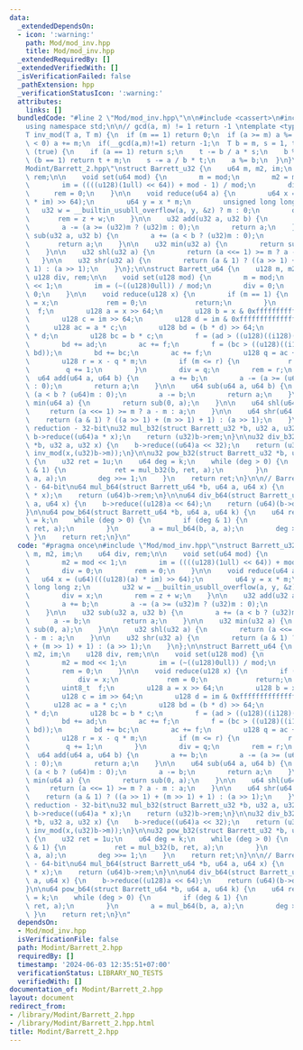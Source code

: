 ```yaml
---
data:
  _extendedDependsOn:
  - icon: ':warning:'
    path: Mod/mod_inv.hpp
    title: Mod/mod_inv.hpp
  _extendedRequiredBy: []
  _extendedVerifiedWith: []
  _isVerificationFailed: false
  _pathExtension: hpp
  _verificationStatusIcon: ':warning:'
  attributes:
    links: []
  bundledCode: "#line 2 \"Mod/mod_inv.hpp\"\n\n#include <cassert>\n#include <type_traits>\n\
    using namespace std;\n\n// gcd(a, m) != 1 return -1 \ntemplate <typename T>\n\
    T inv_mod(T a, T m) {\n  if (m == 1) return 0;\n  if (a >= m) a %= m;\n  if (a\
    \ < 0) a += m;\n  if(__gcd(a,m)!=1) return -1;\n  T b = m, s = 1, t = 0;\n  while\
    \ (true) {\n    if (a == 1) return s;\n    t -= b / a * s;\n    b %= a;\n    if\
    \ (b == 1) return t + m;\n    s -= a / b * t;\n    a %= b;\n  }\n}\n#line 3 \"\
    Modint/Barrett_2.hpp\"\nstruct Barrett_u32 {\n    u64 m, m2, im;\n    u64 div,\
    \ rem;\n\n    void set(u64 mod) {\n        m = mod;\n        m2 = mod << 1;\n\
    \        im = ((((u128)(1ull) << 64)) + mod - 1) / mod;\n        div = 0;\n  \
    \      rem = 0;\n    }\n\n    void reduce(u64 a) {\n        u64 x = (u64)(((u128)(a)\
    \ * im) >> 64);\n        u64 y = x * m;\n        unsigned long long z;\n     \
    \   u32 w = __builtin_usubll_overflow(a, y, &z) ? m : 0;\n        div = x;\n \
    \       rem = z + w;\n    }\n\n    u32 add(u32 a, u32 b) {\n        a += b;\n\
    \        a -= (a >= (u32)m ? (u32)m : 0);\n        return a;\n    }\n\n    u32\
    \ sub(u32 a, u32 b) {\n        a += (a < b ? (u32)m : 0);\n        a -= b;\n \
    \       return a;\n    }\n\n    u32 min(u32 a) {\n        return sub(0, a);\n\
    \    }\n\n    u32 shl(u32 a) {\n        return (a <<= 1) >= m ? a - m : a;\n \
    \   }\n\n    u32 shr(u32 a) {\n        return (a & 1) ? ((a >> 1) + (m >> 1) +\
    \ 1) : (a >> 1);\n    }\n};\n\nstruct Barrett_u64 {\n    u128 m, m2, im;\n   \
    \ u128 div, rem;\n\n    void set(u128 mod) {\n        m = mod;\n        m2 = mod\
    \ << 1;\n        im = (~((u128)0ull)) / mod;\n        div = 0;\n        rem =\
    \ 0;\n    }\n\n    void reduce(u128 x) {\n        if (m == 1) {\n            div\
    \ = x;\n            rem = 0;\n            return;\n        }\n        uint8_t\
    \  f;\n        u128 a = x >> 64;\n        u128 b = x & 0xffffffffffffffffull;\n\
    \        u128 c = im >> 64;\n        u128 d = im & 0xffffffffffffffffull;\n  \
    \      u128 ac = a * c;\n        u128 bd = (b * d) >> 64;\n        u128 ad = a\
    \ * d;\n        u128 bc = b * c;\n        f = (ad > ((u128)((i128)(-1L)) - bd));\n\
    \        bd += ad;\n        ac += f;\n        f = (bc > ((u128)((i128)(-1L)) -\
    \ bd));\n        bd += bc;\n        ac += f;\n        u128 q = ac + (bd >> 64);\n\
    \        u128 r = x - q * m;\n        if (m <= r) {\n            r -= m;\n   \
    \         q += 1;\n        }\n        div = q;\n        rem = r;\n    }\n\n  \
    \  u64 add(u64 a, u64 b) {\n        a += b;\n        a -= (a >= (u64)m ? (u64)m\
    \ : 0);\n        return a;\n    }\n\n    u64 sub(u64 a, u64 b) {\n        a +=\
    \ (a < b ? (u64)m : 0);\n        a -= b;\n        return a;\n    }\n\n    u64\
    \ min(u64 a) {\n        return sub(0, a);\n    }\n\n    u64 shl(u64 a) {\n   \
    \     return (a <<= 1) >= m ? a - m : a;\n    }\n\n    u64 shr(u64 a) {\n    \
    \    return (a & 1) ? ((a >> 1) + (m >> 1) + 1) : (a >> 1);\n    }\n};\n// Barrett\
    \ reduction - 32-bit\nu32 mul_b32(struct Barrett_u32 *b, u32 a, u32 x) {\n   \
    \ b->reduce((u64)a * x);\n    return (u32)b->rem;\n}\n\nu32 div_b32(struct Barrett_u32\
    \ *b, u32 a, u32 x) {\n    b->reduce((u64)a << 32);\n    return (u32)(b->div *\
    \ inv_mod(x,(u32)b->m));\n}\n\nu32 pow_b32(struct Barrett_u32 *b, u32 a, u64 k)\
    \ {\n    u32 ret = 1u;\n    u64 deg = k;\n    while (deg > 0) {\n        if (deg\
    \ & 1) {\n            ret = mul_b32(b, ret, a);\n        }\n        a = mul_b32(b,\
    \ a, a);\n        deg >>= 1;\n    }\n    return ret;\n}\n\n// Barrett reduction\
    \ - 64-bit\nu64 mul_b64(struct Barrett_u64 *b, u64 a, u64 x) {\n    b->reduce((u128)a\
    \ * x);\n    return (u64)b->rem;\n}\n\nu64 div_b64(struct Barrett_u64 *b, u64\
    \ a, u64 x) {\n    b->reduce((u128)a << 64);\n    return (u64)(b->div * inv_mod(x,(u64)b->m));\n\
    }\n\nu64 pow_b64(struct Barrett_u64 *b, u64 a, u64 k) {\n    u64 ret = 1ull, deg\
    \ = k;\n    while (deg > 0) {\n        if (deg & 1) {\n            ret = mul_b64(b,\
    \ ret, a);\n        }\n        a = mul_b64(b, a, a);\n        deg >>= 1;\n   \
    \ }\n    return ret;\n}\n"
  code: "#pragma once\n#include \"Mod/mod_inv.hpp\"\nstruct Barrett_u32 {\n    u64\
    \ m, m2, im;\n    u64 div, rem;\n\n    void set(u64 mod) {\n        m = mod;\n\
    \        m2 = mod << 1;\n        im = ((((u128)(1ull) << 64)) + mod - 1) / mod;\n\
    \        div = 0;\n        rem = 0;\n    }\n\n    void reduce(u64 a) {\n     \
    \   u64 x = (u64)(((u128)(a) * im) >> 64);\n        u64 y = x * m;\n        unsigned\
    \ long long z;\n        u32 w = __builtin_usubll_overflow(a, y, &z) ? m : 0;\n\
    \        div = x;\n        rem = z + w;\n    }\n\n    u32 add(u32 a, u32 b) {\n\
    \        a += b;\n        a -= (a >= (u32)m ? (u32)m : 0);\n        return a;\n\
    \    }\n\n    u32 sub(u32 a, u32 b) {\n        a += (a < b ? (u32)m : 0);\n  \
    \      a -= b;\n        return a;\n    }\n\n    u32 min(u32 a) {\n        return\
    \ sub(0, a);\n    }\n\n    u32 shl(u32 a) {\n        return (a <<= 1) >= m ? a\
    \ - m : a;\n    }\n\n    u32 shr(u32 a) {\n        return (a & 1) ? ((a >> 1)\
    \ + (m >> 1) + 1) : (a >> 1);\n    }\n};\n\nstruct Barrett_u64 {\n    u128 m,\
    \ m2, im;\n    u128 div, rem;\n\n    void set(u128 mod) {\n        m = mod;\n\
    \        m2 = mod << 1;\n        im = (~((u128)0ull)) / mod;\n        div = 0;\n\
    \        rem = 0;\n    }\n\n    void reduce(u128 x) {\n        if (m == 1) {\n\
    \            div = x;\n            rem = 0;\n            return;\n        }\n\
    \        uint8_t  f;\n        u128 a = x >> 64;\n        u128 b = x & 0xffffffffffffffffull;\n\
    \        u128 c = im >> 64;\n        u128 d = im & 0xffffffffffffffffull;\n  \
    \      u128 ac = a * c;\n        u128 bd = (b * d) >> 64;\n        u128 ad = a\
    \ * d;\n        u128 bc = b * c;\n        f = (ad > ((u128)((i128)(-1L)) - bd));\n\
    \        bd += ad;\n        ac += f;\n        f = (bc > ((u128)((i128)(-1L)) -\
    \ bd));\n        bd += bc;\n        ac += f;\n        u128 q = ac + (bd >> 64);\n\
    \        u128 r = x - q * m;\n        if (m <= r) {\n            r -= m;\n   \
    \         q += 1;\n        }\n        div = q;\n        rem = r;\n    }\n\n  \
    \  u64 add(u64 a, u64 b) {\n        a += b;\n        a -= (a >= (u64)m ? (u64)m\
    \ : 0);\n        return a;\n    }\n\n    u64 sub(u64 a, u64 b) {\n        a +=\
    \ (a < b ? (u64)m : 0);\n        a -= b;\n        return a;\n    }\n\n    u64\
    \ min(u64 a) {\n        return sub(0, a);\n    }\n\n    u64 shl(u64 a) {\n   \
    \     return (a <<= 1) >= m ? a - m : a;\n    }\n\n    u64 shr(u64 a) {\n    \
    \    return (a & 1) ? ((a >> 1) + (m >> 1) + 1) : (a >> 1);\n    }\n};\n// Barrett\
    \ reduction - 32-bit\nu32 mul_b32(struct Barrett_u32 *b, u32 a, u32 x) {\n   \
    \ b->reduce((u64)a * x);\n    return (u32)b->rem;\n}\n\nu32 div_b32(struct Barrett_u32\
    \ *b, u32 a, u32 x) {\n    b->reduce((u64)a << 32);\n    return (u32)(b->div *\
    \ inv_mod(x,(u32)b->m));\n}\n\nu32 pow_b32(struct Barrett_u32 *b, u32 a, u64 k)\
    \ {\n    u32 ret = 1u;\n    u64 deg = k;\n    while (deg > 0) {\n        if (deg\
    \ & 1) {\n            ret = mul_b32(b, ret, a);\n        }\n        a = mul_b32(b,\
    \ a, a);\n        deg >>= 1;\n    }\n    return ret;\n}\n\n// Barrett reduction\
    \ - 64-bit\nu64 mul_b64(struct Barrett_u64 *b, u64 a, u64 x) {\n    b->reduce((u128)a\
    \ * x);\n    return (u64)b->rem;\n}\n\nu64 div_b64(struct Barrett_u64 *b, u64\
    \ a, u64 x) {\n    b->reduce((u128)a << 64);\n    return (u64)(b->div * inv_mod(x,(u64)b->m));\n\
    }\n\nu64 pow_b64(struct Barrett_u64 *b, u64 a, u64 k) {\n    u64 ret = 1ull, deg\
    \ = k;\n    while (deg > 0) {\n        if (deg & 1) {\n            ret = mul_b64(b,\
    \ ret, a);\n        }\n        a = mul_b64(b, a, a);\n        deg >>= 1;\n   \
    \ }\n    return ret;\n}\n"
  dependsOn:
  - Mod/mod_inv.hpp
  isVerificationFile: false
  path: Modint/Barrett_2.hpp
  requiredBy: []
  timestamp: '2024-06-03 12:35:51+07:00'
  verificationStatus: LIBRARY_NO_TESTS
  verifiedWith: []
documentation_of: Modint/Barrett_2.hpp
layout: document
redirect_from:
- /library/Modint/Barrett_2.hpp
- /library/Modint/Barrett_2.hpp.html
title: Modint/Barrett_2.hpp
---
```

